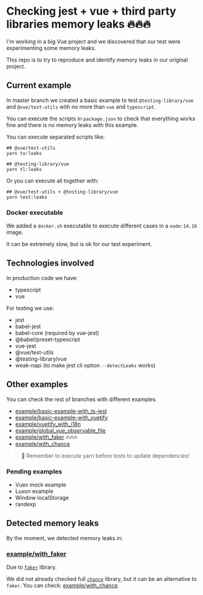 # Checking jest + vue + third party libraries memory leaks 🔥🔥🔥

I'm working in a big Vue project and we discovered that our test were experimenting some memory leaks.

This repo is to try to reproduce and identify memory leaks in our original project.

## Current example

In master branch we created a basic example to test `@testing-library/vue` and `@vue/test-utils` with no more than `vue` and `typescript`.

You can execute the scripts in `package.json` to check that everything works fine and there is no memory leaks with this example.

You can execute separated scripts like:

```
## @vue/test-utils
yarn tu:leaks

## @testing-library/vue
yarn tl:leaks
```

Or you can execute all together with:

```
## @vue/test-utils + @testing-library/vue
yarn test:leaks
```

### Docker executable

We added a `docker.sh` executable to execute different cases in a `node:14.16` image.

It can be extremely slow, but is ok for our test experiment.

## Technologies involved

In production code we have:

- typescript
- vue

For testing we use:

- jest
- babel-jest
- babel-core (required by vue-jest)
- @babel/preset-typescript
- vue-jest
- @vue/test-utils
- @testing-library/vue
- weak-napi (to make jest cli option `--detectLeaks` works)

## Other examples

You can check the rest of branches with different examples

- [example/basic-example-with_ts-jest](https://github.com/srbarba/testing-vue-memory-leaks/tree/example/basic-example-with_ts-jest)
- [example/basic-example-with_vuetify](https://github.com/srbarba/testing-vue-memory-leaks/tree/example/basic-example-with_vuetify)
- [example/vuetify_with_i18n](https://github.com/srbarba/testing-vue-memory-leaks/tree/example/vuetify_with_i18n)
- [example/global_vue_observable_file](https://github.com/srbarba/testing-vue-memory-leaks/tree/example/global_vue_observable_file)
- [example/with_faker](https://github.com/srbarba/testing-vue-memory-leaks/tree/example/with_faker) 🔥🔥🔥
- [example/with_chance](https://github.com/srbarba/testing-vue-memory-leaks/tree/example/with_chance)

> 📝 Remember to execute yarn before tests to update dependencies!

### Pending examples

- Vuex mock example
- Luxon example
- Window localStorage
- randexp

## Detected memory leaks

By the moment, we detected memory leaks in:

### [example/with_faker](https://github.com/srbarba/testing-vue-memory-leaks/tree/example/with_faker)

Due to [`faker`](https://github.com/Marak/faker.js) library.

We did not already checked full [`chance`](https://github.com/chancejs/chancejs) library, but it can be an alternative to `faker`. You can check: [example/with_chance](https://github.com/srbarba/testing-vue-memory-leaks/tree/example/with_chance).
